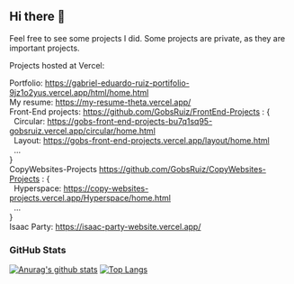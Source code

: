## Hi there 👋


Feel free to see some projects I did. Some projects are private, as they are important projects.


Projects hosted at Vercel:

Portfolio: https://gabriel-eduardo-ruiz-portifolio-9jz1o2yus.vercel.app/html/home.html
<br>
My resume: https://my-resume-theta.vercel.app/
<br>
Front-End projects: https://github.com/GobsRuiz/FrontEnd-Projects : {
<br>
&nbsp;&nbsp;Circular: https://gobs-front-end-projects-bu7q1sq95-gobsruiz.vercel.app/circular/home.html
<br>
&nbsp;&nbsp;Layout: https://gobs-front-end-projects.vercel.app/layout/home.html
<br>
&nbsp;&nbsp;...
<br>
}
<br>
CopyWebsites-Projects https://github.com/GobsRuiz/CopyWebsites-Projects : {
<br>
&nbsp;&nbsp;Hyperspace: https://copy-websites-projects.vercel.app/Hyperspace/home.html
<br>
&nbsp;&nbsp;...
<br>
}
<br>
Isaac Party: https://isaac-party-website.vercel.app/

### GitHub Stats
[![Anurag's github stats](https://github-readme-stats.vercel.app/api?username=gobsruiz)](https://github.com/anuraghazra/github-readme-stats)
[![Top Langs](https://github-readme-stats.vercel.app/api/top-langs/?username=gobsruiz&layout=compact&langs_count=10)](https://github.com/anuraghazra/github-readme-stats)


<!--
**GobsRuiz/GobsRuiz** is a ✨ _special_ ✨ repository because its `README.md` (this file) appears on your GitHub profile.

Here are some ideas to get you started:

- 🔭 I’m currently working on ...
- 🌱 I’m currently learning ...
- 👯 I’m looking to collaborate on ...
- 🤔 I’m looking for help with ...
- 💬 Ask me about ...
- 📫 How to reach me: ...
- 😄 Pronouns: ...
- ⚡ Fun fact: ...
-->
